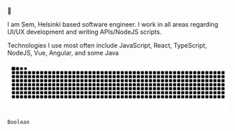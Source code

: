 👋

<!--
**semosem/semosem** is a ✨ _special_ ✨ repository because its `README.md` (this file) appears on your GitHub profile.

Here are some ideas to get you started:


- 💬 Ask me about ...
- 📫 How to reach me: ...
- 😄 Pronouns: ...

-->

I am Sem, Helsinki based software engineer. I work in all areas regarding UI/UX development and writing APIs/NodeJS scripts.

Technologies I use most often include JavaScript, React, TypeScript, NodeJS, Vue, Angular, and some Java


![gameoflife](https://github.com/semosem/gitignore/blob/main/154796318-e529fdc7-2132-4ce7-8417-06b71cf02506.svg)

```
Boolean 
```
